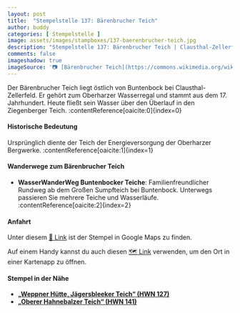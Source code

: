 ```yaml
---
layout: post
title:  "Stempelstelle 137: Bärenbrucher Teich"
author: buddy
categories: [ Stempelstelle ]
image: assets/images/stampboxes/137-baerenbrucher-teich.jpg
description: "Stempelstelle 137: Bärenbrucher Teich | Clausthal-Zellerfeld"
comments: false
imageshadow: true
imageSource: '📷 [Bärenbrucher Teich](https://commons.wikimedia.org/wiki/File:B%C3%A4renbrucher_Teich.jpg) von <a href="https://de.wikipedia.org/wiki/Benutzer:JuTe_CLZ" class="extiw" title="de:Benutzer:JuTe CLZ">Benutzer:JuTe CLZ</a> unter Lizenz Public domain'
---
```


Der Bärenbrucher Teich liegt östlich von Buntenbock bei Clausthal-Zellerfeld. Er gehört zum Oberharzer Wasserregal und stammt aus dem 17. Jahrhundert. Heute fließt sein Wasser über den Überlauf in den Ziegenberger Teich. :contentReference[oaicite:0]{index=0}

#### Historische Bedeutung

Ursprünglich diente der Teich der Energieversorgung der Oberharzer Bergwerke. :contentReference[oaicite:1]{index=1}

#### Wanderwege zum Bärenbrucher Teich

- **WasserWanderWeg Buntenbocker Teiche**: Familienfreundlicher Rundweg ab dem Großen Sumpfteich bei Buntenbock. Unterwegs passieren Sie mehrere Teiche und Wasserläufe. :contentReference[oaicite:2]{index=2}

#### Anfahrt

Unter diesem [📍 Link](https://www.google.com/maps/dir/?api=1&origin=&destination=51.777546%2C%2010.351589) ist der Stempel in Google Maps zu finden.

<div class="android-only">
  Auf einem Handy kannst du auch diesen 
  <a href="geo:51.777546,10.351589">🗺️ Link</a> 
  verwenden, um den Ort in einer Kartenapp zu öffnen.
  <p></p>
</div>

#### Stempel in der Nähe

- [**„Weppner Hütte, Jägersbleeker Teich“ (HWN 127)**](/stempelstelle-127-weppner-huette-jaegersbleeker-teich)
- [**„Oberer Hahnebalzer Teich“ (HWN 141)**](/stempelstelle-141-oberer-hahnebalzer-teich)
